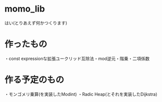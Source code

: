 # momo_lib
はい(とりあえず何かつくります)

# 作ったもの
・const expressionな拡張ユークリッド互除法・mod逆元・階乗・二項係数

# 作る予定のもの
・モンゴメリ乗算(を実装したModint)
・Radic Heap(とそれを実装したDijkstra)
